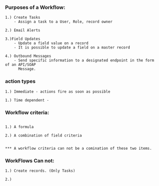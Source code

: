 ### Purposes of a Workflow:
```
1.) Create Tasks 
	- Assign a task to a User, Role, record owner

2.) Email Alerts

3.)Field Updates
	- Update a field value on a record
	- It is possible to update a field on a master record

4.) Outbound Messages
	- Send specific information to a designated endpoint in the form of an API/SOAP  
	  Message. 

```
### action types
```
1.) Immediate - actions fire as soon as possible

1.) Time dependent -
```

### Workflow criteria:
```

1.) A formula

2.) A combination of field criteria


*** A workflow criteria can not be a comination of these two items. 

```


### WorkFlows Can not:
```
1.) Create records. (Only Tasks)

2.) 

```
